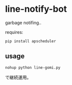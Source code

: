 # line-notify-bot
garbage notifing..

requires:
```
pip install apscheduler
```

## usage

```
nohup python line-gomi.py
```

で継続運用。
